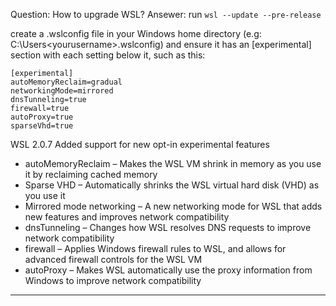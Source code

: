 Question: How to upgrade WSL?
Ansewer:
run `wsl --update --pre-release`

create a .wslconfig file in your Windows home directory (e.g: C:\Users\<yourusername>\.wslconfig) 
and ensure it has an [experimental] section with each setting below it, such as this:
```
[experimental]
autoMemoryReclaim=gradual
networkingMode=mirrored
dnsTunneling=true
firewall=true
autoProxy=true
sparseVhd=true
```

WSL 2.0.7 Added support for new opt-in experimental features
* autoMemoryReclaim – Makes the WSL VM shrink in memory as you use it by reclaiming cached memory
* Sparse VHD – Automatically shrinks the WSL virtual hard disk (VHD) as you use it
* Mirrored mode networking – A new networking mode for WSL that adds new features and improves network compatibility
* dnsTunneling – Changes how WSL resolves DNS requests to improve network compatibility
* firewall – Applies Windows firewall rules to WSL, and allows for advanced firewall controls for the WSL VM
* autoProxy – Makes WSL automatically use the proxy information from Windows to improve network compatibility
---